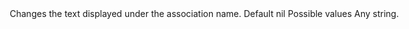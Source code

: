 <Option name="`description`">
Changes the text displayed under the association name.

<Image src="/assets/img/associations/description-option.jpg" width="702" height="198" alt="" />

#### Default

`nil`

#### Possible values

Any string.
</Option>
